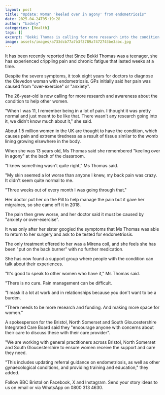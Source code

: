 ```yaml
---
layout: post
title: "Update: Woman 'keeled over in agony' from endometriosis"
date: 2025-04-24T05:19:28
author: "badely"
categories: [Health]
tags: []
excerpt: "Bekki Thomas is calling for more research into the condition."
image: assets/images/a733dcb77a7b3f3789a7472743be3abc.jpg
---
```


It has been recently reported that Since Bekki Thomas was a teenager, she has experienced crippling pain and chronic fatigue that lasted weeks at a time.

Despite the severe symptoms, it took eight years for doctors to diagnose the Clevedon woman with endometriosis. GPs initially said her pain was caused from "over-exercise" or "anxiety". 

The 26-year-old is now calling for more research and awareness about the condition to help other women.

"When I was 11, I remember being in a lot of pain. I thought it was pretty normal and just meant to be like that. There wasn't any research going into it, we didn't know much about it," she said.

About 1.5 million women in the UK are thought to have the condition, which causes pain and extreme tiredness as a result of tissue similar to the womb lining growing elsewhere in the body.

When she was 13 years old, Ms Thomas said she remembered "keeling over in agony" at the back of the classroom. 

"I knew something wasn't quite right," Ms Thomas said.

"My skin seemed a lot worse than anyone I knew, my back pain was crazy. It didn't seem quite normal to me.

"Three weeks out of every month I was going through that."

Her doctor put her on the Pill to help manage the pain but it gave her migraines, so she came off it in 2018.

The pain then grew worse, and her doctor said it must be caused by "anxiety or over-exercise".

It was only after her sister googled the symptoms that Ms Thomas was able to return to her surgery and ask to be tested for endometriosis.

The only treatment offered to her was a Mirena coil, and she feels she has been "put on the back burner" with no further medication.

She has now found a support group where people with the condition can talk about their experiences.

"It's good to speak to other women who have it," Ms Thomas said.

"There is no cure. Pain management can be difficult.

"I mask it a lot at work and in relationships because you don't want to be a burden.

"There needs to be more research and funding. And making more space for women."

A spokesperson for the Bristol, North Somerset and South Gloucestershire Integrated Care Board said they "encourage anyone with concerns about their care to discuss these with their care provider". 

"We are working with general practitioners across Bristol, North Somerset and South Gloucestershire to ensure women receive the support and care they need. 

"This includes updating referral guidance on endometriosis, as well as other gynaecological conditions, and providing training and education," they added.

Follow BBC Bristol on Facebook, X and Instagram. Send your story ideas to us on email or via WhatsApp on 0800 313 4630.

